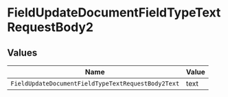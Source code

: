 # FieldUpdateDocumentFieldTypeTextRequestBody2


## Values

| Name                                               | Value                                              |
| -------------------------------------------------- | -------------------------------------------------- |
| `FieldUpdateDocumentFieldTypeTextRequestBody2Text` | text                                               |